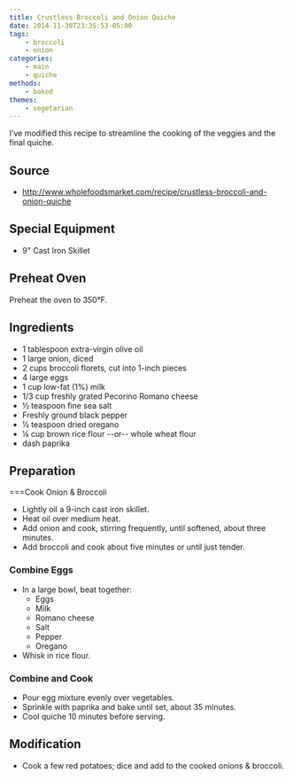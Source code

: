 ```yaml
---
title: Crustless Broccoli and Onion Quiche
date: 2014-11-30T23:35:53-05:00
tags:
    - broccoli
    - onion
categories: 
    - main
    - quiche
methods:
    - baked
themes:
    - vegetarian
---
```


I've modified this recipe to streamline the cooking of the veggies and
the final quiche.

## Source

-   http://www.wholefoodsmarket.com/recipe/crustless-broccoli-and-onion-quiche

## Special Equipment

-   9" Cast Iron Skillet

## Preheat Oven

Preheat the oven to 350°F.

## Ingredients

-   1 tablespoon extra-virgin olive oil
-   1 large onion, diced
-   2 cups broccoli florets, cut into 1-inch pieces
-   4 large eggs
-   1 cup low-fat (1%) milk
-   1/3 cup freshly grated Pecorino Romano cheese
-   ½ teaspoon fine sea salt
-   Freshly ground black pepper
-   ½ teaspoon dried oregano
-   ¼ cup brown rice flour --or-- whole wheat flour
-   dash paprika

## Preparation

===Cook Onion & Broccoli

-   Lightly oil a 9-inch cast iron skillet.
-   Heat oil over medium heat.
-   Add onion and cook, stirring frequently, until softened, about three
    minutes.
-   Add broccoli and cook about five minutes or until just tender.

### Combine Eggs

-   In a large bowl, beat together:
    -   Eggs
    -   Milk
    -   Romano cheese
    -   Salt
    -   Pepper
    -   Oregano
-   Whisk in rice flour.

### Combine and Cook

-   Pour egg mixture evenly over vegetables.
-   Sprinkle with paprika and bake until set, about 35 minutes.
-   Cool quiche 10 minutes before serving.

## Modification

-   Cook a few red potatoes; dice and add to the cooked onions &
    broccoli.
